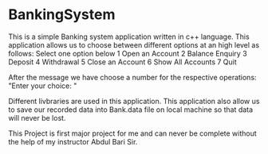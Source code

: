 # BankingSystem
This is a simple Banking system application written in c++ language.
This application allows us to choose between different options at an high level as follows:
Select one option below 
1 Open an Account
2 Balance Enquiry
3 Deposit
4 Withdrawal
5 Close an Account
6 Show All Accounts
7 Quit

After the message we have choose a number for the respective operations:
 "Enter your choice: "
 
 Different livbraries are used in this application.
 This application also allow us to save our recorded data into Bank.data file on local machine so that data will never be lost.
 
 
 
 This Project is first major project for me and can never be complete without the help of my instructor Abdul Bari Sir.
 
 
 
